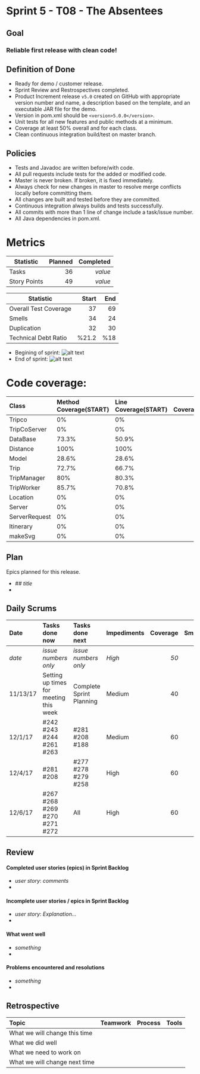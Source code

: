 # Sprint 5 - T08 - The Absentees

## Goal

### Reliable first release with clean code!

## Definition of Done

* Ready for demo / customer release.
* Sprint Review and Restrospectives completed.
* Product Increment release `v5.0` created on GitHub with appropriate version number and name, a description based on the template, and an executable JAR file for the demo.
* Version in pom.xml should be `<version>5.0.0</version>`.
* Unit tests for all new features and public methods at a minimum.
* Coverage at least 50% overall and for each class.
* Clean continuous integration build/test on master branch.

## Policies

* Tests and Javadoc are written before/with code.  
* All pull requests include tests for the added or modified code.
* Master is never broken.  If broken, it is fixed immediately.
* Always check for new changes in master to resolve merge conflicts locally before committing them.
* All changes are built and tested before they are committed.
* Continuous integration always builds and tests successfully.
* All commits with more than 1 line of change include a task/issue number.
* All Java dependencies in pom.xml.


# Metrics

Statistic | Planned | Completed
--- | ---: | ---:
Tasks |  36   | *value* 
Story Points |  49  | *value* 


Statistic | Start | End
--- | ---: | ---:
Overall Test Coverage | 37 | 69 
Smells | 34 | 24 
Duplication | 32 | 30 
Technical Debt Ratio | %21.2 | %18 

* Begining of sprint:
![alt text](https://github.com/csu2017fa314/T08/blob/master/images/Capture.PNG)
* End of sprint:
![alt text](https://github.com/csu2017fa314/T08/blob/master/images/Capture2.PNG)

# Code coverage:
Class | Method Coverage(START) | Line Coverage(START) | Method Coverage(END) | Line Coverage(END)
:--- | :--- | :--- |---: | ---:
Tripco | 0% | 0% | 0% | 0%
TripCoServer | 0% | 0% | )% | 0%
DataBase | 73.3% | 50.9% | 83% | 67%
Distance  | 100% | 100% | 100% | 100%
Model | 28.6% | 28.6% | 83% | 88%
Trip | 72.7% | 66.7% | 72% | 66%
TripManager | 80% | 80.3% | 90% | 78%
TripWorker | 85.7% | 70.8% |85% | 71%
Location | 0% | 0% | 100% | 100%
Server | 0% | 0% | 0% | 0%
ServerRequest | 0% | 0% |100% | 100%
Itinerary | 0% | 0% | 66% | 64%
makeSvg | 0% | 0% | 0% | 0%

## Plan

Epics planned for this release.

* *## title*
*

## Daily Scrums

Date | Tasks done now | Tasks done next | Impediments | Coverage | Smells | Duplication | Technical Debt Ratio
:--- | :--- | :--- | :--- | ---: | ---: | ---: | ---:
*date* | *issue numbers only* | *issue numbers only* | *High* | *50* | *10* | *20* | *15*
11/13/17 | Setting up times for meeting this week | Complete Sprint Planning | Medium | 40 | 34 | 32 | 21.2 |
12/1/17 | #242 #243 #244 #261 #263 | #281 #208 #188 | Medium | 60 | 34 | 32 | 21.2 |
12/4/17 | #281 #208 | #277 #278 #279 #258| High | 60 | 32 | 30 | 21.2 |
12/6/17 | #267 #268 #269 #270 #271 #272 | All | High | 60 | 30 | 28 | 18 |
 

## Review

#### Completed user stories (epics) in Sprint Backlog 
* *user story*:  *comments*
* 

#### Incomplete user stories / epics in Sprint Backlog 
* *user story*: *Explanation...*
*

#### What went well
* *something*
*

#### Problems encountered and resolutions
* *something*
*

## Retrospective

Topic | Teamwork | Process | Tools
:--- | :--- | :--- | :---
What we will change this time |  |  | 
What we did well |  |  | 
What we need to work on |  |  |
What we will change next time |  |  | 
